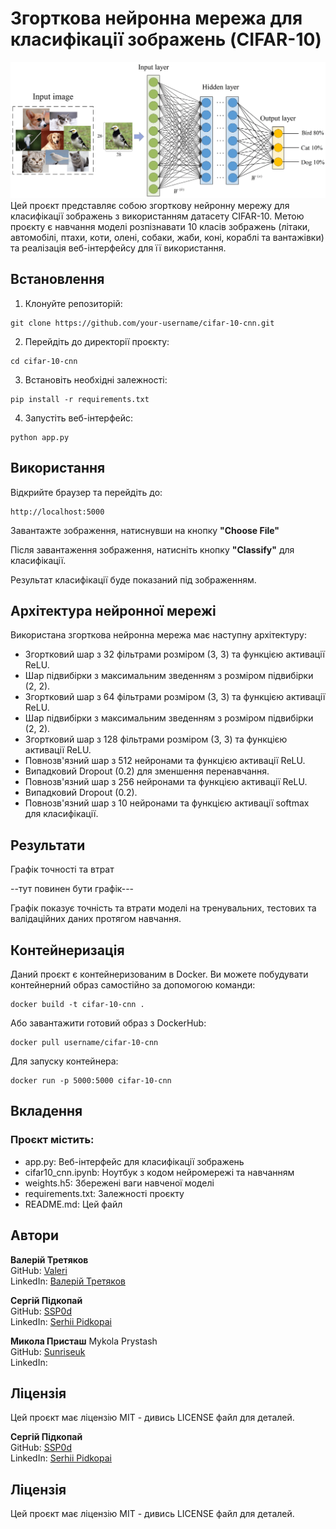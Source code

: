 # Згорткова нейронна мережа для класифікації зображень (CIFAR-10)
![Image](https://raw.githubusercontent.com/SSP0d/source/main/applsci-12-12873-g001.webp)
Цей проєкт представляє собою згорткову нейронну мережу для класифікації зображень з використанням датасету CIFAR-10. Метою проєкту є навчання моделі розпізнавати 10 класів зображень (літаки, автомобілі, птахи, коти, олені, собаки, жаби, коні, кораблі та вантажівки) та реалізація веб-інтерфейсу для її використання.

## Встановлення

1. Клонуйте репозиторій:
```
git clone https://github.com/your-username/cifar-10-cnn.git
```

2. Перейдіть до директорії проєкту:
```
cd cifar-10-cnn
```

3. Встановіть необхідні залежності:
```
pip install -r requirements.txt
```

4. Запустіть веб-інтерфейс:
```
python app.py
```

## Використання

Відкрийте браузер та перейдіть до:
```
http://localhost:5000
```

Завантажте зображення, натиснувши на кнопку **"Choose File"**

Після завантаження зображення, натисніть кнопку **"Classify"** для класифікації.

Результат класифікації буде показаний під зображенням.

## Архітектура нейронної мережі

Використана згорткова нейронна мережа має наступну архітектуру:

+ Згортковий шар з 32 фільтрами розміром (3, 3) та функцією активації ReLU.
+ Шар підвибірки з максимальним зведенням з розміром підвибірки (2, 2).
+ Згортковий шар з 64 фільтрами розміром (3, 3) та функцією активації ReLU.
+ Шар підвибірки з максимальним зведенням з розміром підвибірки (2, 2).
+ Згортковий шар з 128 фільтрами розміром (3, 3) та функцією активації ReLU.
+ Повнозв'язний шар з 512 нейронами та функцією активації ReLU.
+ Випадковий Dropout (0.2) для зменшення перенавчання.
+ Повнозв'язний шар з 256 нейронами та функцією активації ReLU.
+ Випадковий Dropout (0.2).
+ Повнозв'язний шар з 10 нейронами та функцією активації softmax для класифікації.

## Результати

Графік точності та втрат

--тут повинен бути графік---

Графік показує точність та втрати моделі на тренувальних, тестових та валідаційних даних протягом навчання.

## Контейнеризація

Даний проєкт є контейнеризованим в Docker. Ви можете побудувати контейнерний образ самостійно за допомогою команди:
```
docker build -t cifar-10-cnn .
```

Або завантажити готовий образ з DockerHub:
```
docker pull username/cifar-10-cnn
```

Для запуску контейнера:
```
docker run -p 5000:5000 cifar-10-cnn
```

## Вкладення

### Проєкт містить:

+ app.py: Веб-інтерфейс для класифікації зображень
+ cifar10_cnn.ipynb: Ноутбук з кодом нейромережі та навчанням
+ weights.h5: Збережені ваги навченої моделі
+ requirements.txt: Залежності проєкту
+ README.md: Цей файл

## Автори
**Валерій Третяков**  
GitHub: [Valeri](https://github.com/valeri7122)  
LinkedIn: [Валерій Третяков](https://www.linkedin.com/in/валерій-третяков-512a9a275/)  

**Сергій Підкопай**  
GitHub: [SSP0d](https://github.com/SSP0d)  
LinkedIn: [Serhii Pidkopai](https://www.linkedin.com/in/serhii-pidkopai-1734b7243/)

**Микола Присташ**
Mykola Prystash  
GitHub: [Sunriseuk](https://github.com/Sunriseuk)  
LinkedIn:

## Ліцензія
Цей проєкт має ліцензію MIT - дивись LICENSE файл для деталей.

**Сергій Підкопай**  
GitHub: [SSP0d](https://github.com/SSP0d)  
LinkedIn: [Serhii Pidkopai](https://www.linkedin.com/in/serhii-pidkopai-1734b7243/)  

## Ліцензія
Цей проєкт має ліцензію MIT - дивись LICENSE файл для деталей.
